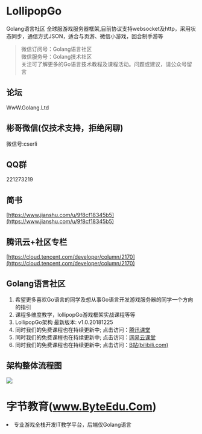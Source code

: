 # LollipopGo 
Golang语言社区  全球服游戏服务器框架,目前协议支持websocket及http，采用状态同步，通信方式JSON，适合与页游、微信小游戏，回合制手游等 
>微信订阅号：Golang语言社区<Br/>
>微信服务号：Golang技术社区<Br/>
>关注可了解更多的Go语言技术教程及课程活动。问题或建议，请公众号留言<Br/>

论坛
--------------
WwW.Golang.Ltd

彬哥微信(仅技术支持，拒绝闲聊)
--------------
微信号:cserli

QQ群
-----------
221273219

简书
-----------
[https://www.jianshu.com/u/9f8cf18345b5](https://www.jianshu.com/u/9f8cf18345b5)

腾讯云+社区专栏
-----------
[https://cloud.tencent.com/developer/column/2170](https://cloud.tencent.com/developer/column/2170)

Golang语言社区
-----------

<ol>
<li>希望更多喜欢Go语言的同学及想从事Go语言开发游戏服务器的同学一个方向的指引</li>
<li>课程多维度教学，lollipopGo游戏框架实战课程等等</li>
<li>LollipopGo架构 最新版本: v1.0.20181225</li>
<li>同时我们的免费课程也在持续更新中; 点击访问：<a href="http://gopher.ke.qq.com" title="Title">腾讯课堂</a></li>
<li>同时我们的免费课程也在持续更新中; 点击访问：<a href="https://study.163.com/provider/400000000538037/index.htm?share=2&shareId=400000000538037" title="Title">网易云课堂</a></li>
<li>同时我们的免费课程也在持续更新中; 点击访问：<a href="http://space.bilibili.com/389368547?" title="Title">B站(bilibili.com)</a></li>
</ol>

架构整体流程图
-----------
<img src="https://github.com/Golangltd/LollipopGo/blob/master/vender/src/LollipopGo/LollipopGo/xmind/LollipopGo%E6%9E%B6%E6%9E%84%E6%8B%93%E6%89%91%E5%9B%BE%20v1.0.20181221.png"/>

字节教育(www.ByteEdu.Com)
=============
<li>专业游戏全栈开发IT教学平台，后端仅Golang语言</li>

 <div class="footer">
 
 </div>

